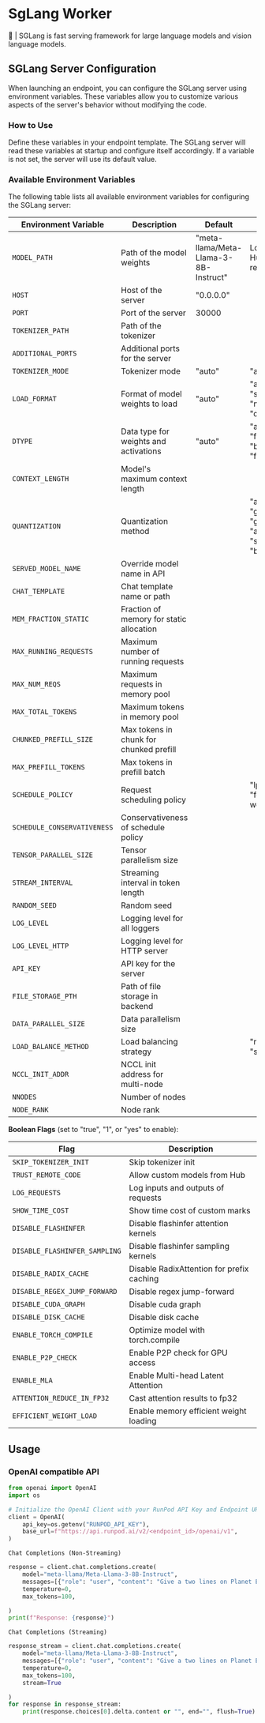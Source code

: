 <h1> SgLang Worker</h1>

🚀 | SGLang is fast serving framework for large language models and vision language models.

## SGLang Server Configuration

When launching an endpoint, you can configure the SGLang server using environment variables. These variables allow you to customize various aspects of the server's behavior without modifying the code.

### How to Use

Define these variables in your endpoint template.
The SGLang server will read these variables at startup and configure itself accordingly.
If a variable is not set, the server will use its default value.

### Available Environment Variables

The following table lists all available environment variables for configuring the SGLang server:

| Environment Variable        | Description                              | Default                               | Options                                                                                   |
| --------------------------- | ---------------------------------------- | ------------------------------------- | ----------------------------------------------------------------------------------------- |
| `MODEL_PATH`                | Path of the model weights                | "meta-llama/Meta-Llama-3-8B-Instruct" | Local folder or Hugging Face repo ID                                                      |
| `HOST`                      | Host of the server                       | "0.0.0.0"                             |                                                                                           |
| `PORT`                      | Port of the server                       | 30000                                 |                                                                                           |
| `TOKENIZER_PATH`            | Path of the tokenizer                    |                                       |                                                                                           |
| `ADDITIONAL_PORTS`          | Additional ports for the server          |                                       |                                                                                           |
| `TOKENIZER_MODE`            | Tokenizer mode                           | "auto"                                | "auto", "slow"                                                                            |
| `LOAD_FORMAT`               | Format of model weights to load          | "auto"                                | "auto", "pt", "safetensors", "npcache", "dummy"                                           |
| `DTYPE`                     | Data type for weights and activations    | "auto"                                | "auto", "half", "float16", "bfloat16", "float", "float32"                                 |
| `CONTEXT_LENGTH`            | Model's maximum context length           |                                       |                                                                                           |
| `QUANTIZATION`              | Quantization method                      |                                       | "awq", "fp8", "gptq", "marlin", "gptq_marlin", "awq_marlin", "squeezellm", "bitsandbytes" |
| `SERVED_MODEL_NAME`         | Override model name in API               |                                       |                                                                                           |
| `CHAT_TEMPLATE`             | Chat template name or path               |                                       |                                                                                           |
| `MEM_FRACTION_STATIC`       | Fraction of memory for static allocation |                                       |                                                                                           |
| `MAX_RUNNING_REQUESTS`      | Maximum number of running requests       |                                       |                                                                                           |
| `MAX_NUM_REQS`              | Maximum requests in memory pool          |                                       |                                                                                           |
| `MAX_TOTAL_TOKENS`          | Maximum tokens in memory pool            |                                       |                                                                                           |
| `CHUNKED_PREFILL_SIZE`      | Max tokens in chunk for chunked prefill  |                                       |                                                                                           |
| `MAX_PREFILL_TOKENS`        | Max tokens in prefill batch              |                                       |                                                                                           |
| `SCHEDULE_POLICY`           | Request scheduling policy                |                                       | "lpm", "random", "fcfs", "dfs-weight"                                                     |
| `SCHEDULE_CONSERVATIVENESS` | Conservativeness of schedule policy      |                                       |                                                                                           |
| `TENSOR_PARALLEL_SIZE`      | Tensor parallelism size                  |                                       |                                                                                           |
| `STREAM_INTERVAL`           | Streaming interval in token length       |                                       |                                                                                           |
| `RANDOM_SEED`               | Random seed                              |                                       |                                                                                           |
| `LOG_LEVEL`                 | Logging level for all loggers            |                                       |                                                                                           |
| `LOG_LEVEL_HTTP`            | Logging level for HTTP server            |                                       |                                                                                           |
| `API_KEY`                   | API key for the server                   |                                       |                                                                                           |
| `FILE_STORAGE_PTH`          | Path of file storage in backend          |                                       |                                                                                           |
| `DATA_PARALLEL_SIZE`        | Data parallelism size                    |                                       |                                                                                           |
| `LOAD_BALANCE_METHOD`       | Load balancing strategy                  |                                       | "round_robin", "shortest_queue"                                                           |
| `NCCL_INIT_ADDR`            | NCCL init address for multi-node         |                                       |                                                                                           |
| `NNODES`                    | Number of nodes                          |                                       |                                                                                           |
| `NODE_RANK`                 | Node rank                                |                                       |                                                                                           |

**Boolean Flags** (set to "true", "1", or "yes" to enable):

| Flag                          | Description                               |
| ----------------------------- | ----------------------------------------- |
| `SKIP_TOKENIZER_INIT`         | Skip tokenizer init                       |
| `TRUST_REMOTE_CODE`           | Allow custom models from Hub              |
| `LOG_REQUESTS`                | Log inputs and outputs of requests        |
| `SHOW_TIME_COST`              | Show time cost of custom marks            |
| `DISABLE_FLASHINFER`          | Disable flashinfer attention kernels      |
| `DISABLE_FLASHINFER_SAMPLING` | Disable flashinfer sampling kernels       |
| `DISABLE_RADIX_CACHE`         | Disable RadixAttention for prefix caching |
| `DISABLE_REGEX_JUMP_FORWARD`  | Disable regex jump-forward                |
| `DISABLE_CUDA_GRAPH`          | Disable cuda graph                        |
| `DISABLE_DISK_CACHE`          | Disable disk cache                        |
| `ENABLE_TORCH_COMPILE`        | Optimize model with torch.compile         |
| `ENABLE_P2P_CHECK`            | Enable P2P check for GPU access           |
| `ENABLE_MLA`                  | Enable Multi-head Latent Attention        |
| `ATTENTION_REDUCE_IN_FP32`    | Cast attention results to fp32            |
| `EFFICIENT_WEIGHT_LOAD`       | Enable memory efficient weight loading    |

## Usage

### OpenAI compatible API

```python
from openai import OpenAI
import os

# Initialize the OpenAI Client with your RunPod API Key and Endpoint URL
client = OpenAI(
    api_key=os.getenv("RUNPOD_API_KEY"),
    base_url=f"https://api.runpod.ai/v2/<endpoint_id>/openai/v1",
)
```

`Chat Completions (Non-Streaming)`

```python
response = client.chat.completions.create(
    model="meta-llama/Meta-Llama-3-8B-Instruct",
    messages=[{"role": "user", "content": "Give a two lines on Planet Earth ?"}],
    temperature=0,
    max_tokens=100,

)
print(f"Response: {response}")
```

`Chat Completions (Streaming)`

```python
response_stream = client.chat.completions.create(
    model="meta-llama/Meta-Llama-3-8B-Instruct",
    messages=[{"role": "user", "content": "Give a two lines on Planet Earth ?"}],
    temperature=0,
    max_tokens=100,
    stream=True

)
for response in response_stream:
    print(response.choices[0].delta.content or "", end="", flush=True)
```
